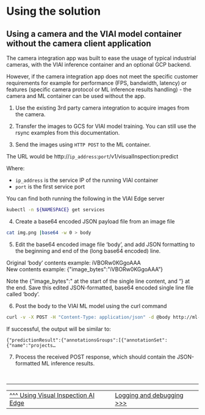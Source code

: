 # Using the solution

## Using a camera and the VIAI model container without the camera client application

The camera integration app was built to ease the usage of typical industrial
cameras, with the VIAI inference container and an optional GCP backend. 

However, if the camera integration app does not meet the specific customer
requirements for example for performance (FPS, bandwidth, latency) or features (specific camera protocol or ML inference results handling) - the camera and ML container can be used without the app. 

1. Use the existing 3rd party camera integration to acquire images from the camera.

2. Transfer the images to GCS for VIAI model training. You can still use the rsync examples from this documentation.

3. Send the images using `HTTP POST` to the ML container.

The URL would be http://`ip_address`:`port`/v1/visualInspection:predict

Where:

* `ip_address` is the service IP of the running VIAI container
* `port` is the first service port

You can find both running the following in the VIAI Edge server

```bash
kubectl -n ${NAMESPACE} get services
```

4. Create a base64 encoded JSON payload file from an image file

```bash
cat img.png |base64 -w 0 > body
```

5. Edit the base64 encoded image file ‘body’, and add JSON formatting to the
beginning and end of the (long base64 encoded) line. 

Original ‘body’ contents example: iVBORw0KGgoAAA <br>
New contents example: {"image_bytes":"iVBORw0KGgoAAA”}

Note the {"image_bytes":" at the start of the single line content, and “} at the end. Save this edited JSON-formatted, base64 encoded single line file called ‘body’.

6. Post the body to the VIAI ML model using the curl command

```bash
curl -v -X POST -H "Content-Type: application/json" -d @body http://ml-model:8602/v1/visualInspection:predict
```

If successful, the output will be similar to:

```
{"predictionResult":{"annotationsGroups":[{"annotationSet":{"name":"projects…
```

7. Process the received POST response, which should contain the JSON-formatted ML inference results.


</br>

___

<table width="100%">
<tr><td><a href="./useviai.md">^^^ Using Visual Inspection AI Edge</td><td><a href="./misclogging.md">Logging and debugging >>></td></tr>
</table>
